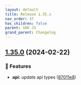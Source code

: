```yaml
---
layout: default
title: Release 1.35.x
nav_order: 37
has_children: false
parent: SDK JS
grand_parent: Changelog
---
```


## [1.35.0](https://github.com/lumapps/lumapps-sdk-js/compare/v1.34.0...v1.35.0) (2024-02-22)

### 🚀 Features

-  **api:** update api types ([87011e8](https://github.com/lumapps/lumapps-sdk-js/commit/87011e88c8773aaf7665998937f807e566440eae))
